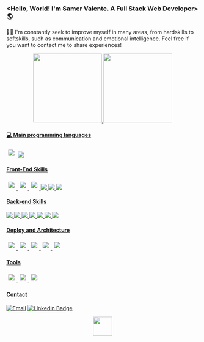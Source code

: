 ### <Hello, World! I'm Samer Valente. A Full Stack Web Developer> 🌎

👨🏻 I'm constantly seek to improve myself in many areas, from hardskills to softskills, such as communication and emotional intelligence. Feel free if you want to contact me to share experiences!

 <div align="center">
  <a href="https://github.com/samervalente">
  <img height="180em" src="https://github-readme-stats.vercel.app/api?username=samervalente&show_icons=true&theme=dracula&include_all_commits=true&count_private=true" />
  <img height="180em" src="https://github-readme-stats.vercel.app/api/top-langs/?username=samervalente&layout=compact&langs_count=7&theme=dracula" />
</div>

#### 💻 Main programming languages
  <div>
       <img style='margin: 5px;' src="https://img.shields.io/badge/javascript%20-%2320232a.svg?&style=for-the-badge&color=black&logo=javascript&logoColor=white" />
    <img src="https://img.shields.io/badge/TypeScript-black?style=for-the-badge&logo=typescript&logoColor=white" />
  </div>
  
#### Front-End Skills
  <div>
    <img style='margin: 5px;' src="https://img.shields.io/badge/CSS3-black.svg?&style=for-the-badge&color=FF9900&logo=CSS3&logoColor=white"/>
    <img style='margin: 5px;' src="https://img.shields.io/badge/HTML5%20-%2320232a.svg?&style=for-the-badge&color=FF9900&logo=HTML5&logoColor=white"/>
    <img style='margin: 5px;' src="https://img.shields.io/badge/Material%20UI-FF9900?style=for-the-badge&logo=mui&logoColor=white"/>
    <img src="https://img.shields.io/badge/React-FF9900?style=for-the-badge&logo=react&logoColor=white" />
    <img src="https://img.shields.io/badge/Next-FF9900?style=for-the-badge&logo=next.js&logoColor=white" />
    <img src="https://img.shields.io/badge/Cypress-FF9900?style=for-the-badge&logo=cypress&logoColor=white" />
  
 
  
  </div>
  
#### Back-end Skills
  <div> 
    <img src="https://img.shields.io/badge/Node.js-316192?style=for-the-badge&logo=nodedotjs&logoColor=white" />
    <img src="https://img.shields.io/badge/Express.js-316192?style=for-the-badge&logo=express&logoColor=white" />
    <img src="https://img.shields.io/badge/MongoDB-316192?style=for-the-badge&logo=mongodb&logoColor=white" />
    <img src="https://img.shields.io/badge/PostgreSQL-316192?style=for-the-badge&logo=postgresql&logoColor=white" />
    <img src="https://img.shields.io/badge/Prisma-316192?style=for-the-badge&logo=Prisma&logoColor=white" />
    <img src="https://img.shields.io/badge/Jest-316192?style=for-the-badge&logo=jest&logoColor=white" />
    <img src="https://img.shields.io/badge/JWT-316192?style=for-the-badge&logo=JSON%20web%20tokens&logoColor=white" />
    
    
  </div>

#### Deploy and Architecture
  <div> 
    <img style='margin: 5px;' src="https://img.shields.io/badge/Heroku%20-%2320232a.svg?&style=for-the-badge&color=430098&logo=Heroku&logoColor=white"/>     <img style='margin: 5px;' src="https://img.shields.io/badge/Vercel%20-%2320232a.svg?&style=for-the-badge&color=430098&logo=Vercel&logoColor=white"/>
    <img style='margin: 5px;' src="https://img.shields.io/badge/Amazon_AWS-430098?style=for-the-badge&logo=amazonaws&logoColor=white"/>
    <img style='margin: 5px;' src="https://img.shields.io/badge/Nginx-430098?style=for-the-badge&logo=nginx&logoColor=white"/>
    <img style='margin: 5px;' src="https://img.shields.io/badge/Docker-430098?style=for-the-badge&logo=docker&logoColor=white"/>
  </div>
  
#### Tools
 <div> 
    <img style='margin: 5px;' src="https://img.shields.io/badge/Slack-gray?style=for-the-badge&logo=slack&logoColor=white"/>     
    <img style='margin: 5px;' src="https://img.shields.io/badge/Trello-gray?style=for-the-badge&logo=trello&logoColor=white"/>
    <img style='margin: 5px;' src="https://img.shields.io/badge/GitHub_Actions-gray?style=for-the-badge&logo=github-actions&logoColor=white"/>

  </div>
 
#### Contact
<div align="left">
  
  [![Email](https://img.shields.io/badge/Gmail-D14836?style=for-the-badge&logo=gmail&logoColor=white)](mailto:samervalente@gmail.com)
  [![Linkedin Badge](https://img.shields.io/badge/LinkedIn-0077B5?style=for-the-badge&logo=linkedin&logoColor=white)](https://www.linkedin.com/in/samervalente/)
</div>

<div align="right">
    <div align="center"> 
  <img width="50px" height="50px" src="https://cdn-icons-png.flaticon.com/512/1751/1751898.png" />

 
  </div>
</div>

  
  
  

